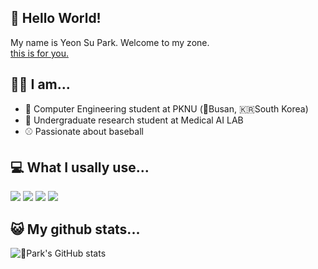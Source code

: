 <!-- <div align=center>
<h3> HI! My name is Park Yeonsu </h3>
<h3> 박연수입니다.</h3>
-->
## 🙌 Hello World!    
My name is Yeon Su Park. Welcome to my zone.   
<a href="https://github.com/kitewatermelon/this_is_for_you">this is for you.</a>

## 🙋‍♂️ I am...
- 🏫 Computer Engineering student at PKNU (🌊Busan, 🇰🇷South Korea)   
- 🔭 Undergraduate research student at Medical AI LAB   
- ⚾️ Passionate about baseball   

## 💻 What I usally use...
<div>
    <img src="https://img.shields.io/badge/Python-3776AB?style=flat&logo=Python&logoColor=white" />
    <img src="https://img.shields.io/badge/pytorch-EE4C2C?style=flat&logo=pytorch&logoColor=white" />
    <img src="https://img.shields.io/badge/django-092E20?style=flat&logo=django&logoColor=white" />
    <img src="https://img.shields.io/badge/fastapi-009688?style=flat&logo=fastapi&logoColor=white" />
</div>

## 😺 My github stats...   
![Park's GitHub stats](https://github-readme-stats.vercel.app/api?username=kitewatermelon&theme=dark&show_icons=true)   

<!-- 
<h3> Tech tools</h3>
<h5>for AI(CUDA : 11.8 / cudnn : 8.7.0)</h5>
<p>
    <img src="https://img.shields.io/badge/nvidia-76B900?style=flat&logo=nvidia&logoColor=white" />
    <img src="https://img.shields.io/badge/Python-3776AB?style=flat&logo=Python&logoColor=white" />
    <img src="https://img.shields.io/badge/pytorch-EE4C2C?style=flat&logo=pytorch&logoColor=white" />
    <img src="https://img.shields.io/badge/tensorflow-FF6F00?style=flat&logo=tensorflow&logoColor=white" />
    <img src="https://img.shields.io/badge/scikitlearn-F7931E?style=flat&logo=scikitlearn&logoColor=white" />
    <img src="https://img.shields.io/badge/pandas-150458?style=flat&logo=pandas&logoColor=white" />
    <img src="https://img.shields.io/badge/googlecolab-F9AB00?style=flat&logo=googlecolab&logoColor=white" />
    <img src="https://img.shields.io/badge/jupyter-F37626?style=flat&logo=jupyter&logoColor=white" />
</p> 
<h5>for Web</h5>
<p>
    <img src="https://img.shields.io/badge/django-092E20?style=flat&logo=django&logoColor=white" />
    <img src="https://img.shields.io/badge/fastapi-009688?style=flat&logo=fastapi&logoColor=white" />
    <img src="https://img.shields.io/badge/sqlite-003B57?style=flat&logo=sqlite&logoColor=white" />
    <img src="https://img.shields.io/badge/react-61DAFB?style=flat&logo=react&logoColor=white" />
    <img src="https://img.shields.io/badge/html5-E34F26?style=flat&logo=html5&logoColor=white"> 
    <img src="https://img.shields.io/badge/css-1572B6?style=flat&logo=css3&logoColor=white"> 
    <img src="https://img.shields.io/badge/javascript-F7DF1E?style=flat&logo=javascript&logoColor=black">
    <img src="https://img.shields.io/badge/amazonec2-FF9900?style=flat&logo=amazonec2&logoColor=white" />
</p>
<h5>What I like</h5>
<p>   
    <img src="https://img.shields.io/badge/nintendoswitch-E60012?style=flat&logo=nintendoswitch&logoColor=white" />
    <img src="https://img.shields.io/badge/ufc-D20A0A?style=flat&logo=ufc&logoColor=white" />
    <img src="https://img.shields.io/badge/apple-000000?style=flat&logo=apple&logoColor=white" />
    <img src="https://img.shields.io/badge/linux-FCC624?style=flat&logo=linux&logoColor=white" />
    <img src="https://img.shields.io/badge/pokemon-FFCB05?style=flat&logo=pokemon&logoColor=white" />
    <img src="https://img.shields.io/badge/logitech-00B8FC?style=flat&logo=logitech&logoColor=white" />
</p>
-->


<!-- [![Solved.ac 프로필](http://mazassumnida.wtf/api/v2/generate_badge?boj=parkite576)](https://solved.ac/parkite576)     -->


<!-- # ![Top Langs](https://github-readme-stats.vercel.app/api/top-langs/?username=kitewatermelon&theme=dark&layout=compact) -->
  
<!--
</div>
-->

